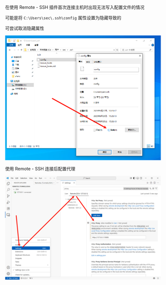 在使用 Remote - SSH 插件首次连接主机时出现无法写入配置文件的情况

可能是将 `C:\Users\sec\.ssh\config` 属性设置为隐藏导致的

可尝试取消隐藏属性

![取消隐藏属性](./../../../images/Issues%20of%20Visual%20Studio%20Code/%E5%8F%96%E6%B6%88%E9%9A%90%E8%97%8F%E5%B1%9E%E6%80%A7.png)

使用 Remote - SSH 连接后配置代理

![使用 Remote - SSH 连接后配置代理](./../../../images/Issues%20of%20Visual%20Studio%20Code/%E4%BD%BF%E7%94%A8%20Remote%20-%20SSH%20%E8%BF%9E%E6%8E%A5%E5%90%8E%E9%85%8D%E7%BD%AE%E4%BB%A3%E7%90%86.png)